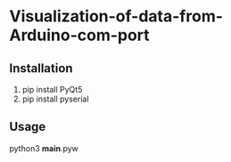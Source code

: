 # Visualization-of-data-from-Arduino-com-port
## Installation
1. pip install PyQt5
2. pip install pyserial
## Usage
python3 __main__.pyw
